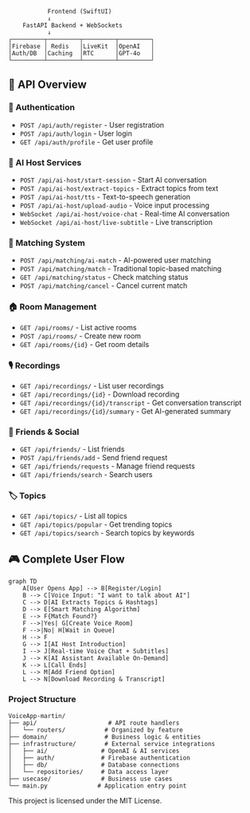 
```
           Frontend (SwiftUI)
           ↓
    FastAPI Backend + WebSockets
           ↓
┌─────────┬─────────┬─────────┬─────────┐
│Firebase │ Redis   │LiveKit  │OpenAI   │
│Auth/DB  │Caching  │RTC      │GPT-4o   │
└─────────┴─────────┴─────────┴─────────┘
```

## 📡 **API Overview**

### **🔐 Authentication**
- `POST /api/auth/register` - User registration
- `POST /api/auth/login` - User login
- `GET /api/auth/profile` - Get user profile

### **🤖 AI Host Services**
- `POST /api/ai-host/start-session` - Start AI conversation
- `POST /api/ai-host/extract-topics` - Extract topics from text
- `POST /api/ai-host/tts` - Text-to-speech generation
- `POST /api/ai-host/upload-audio` - Voice input processing
- `WebSocket /api/ai-host/voice-chat` - Real-time AI conversation
- `WebSocket /api/ai-host/live-subtitle` - Live transcription

### **🎯 Matching System**
- `POST /api/matching/ai-match` - AI-powered user matching
- `POST /api/matching/match` - Traditional topic-based matching
- `GET /api/matching/status` - Check matching status
- `POST /api/matching/cancel` - Cancel current match

### **🏠 Room Management**
- `GET /api/rooms/` - List active rooms
- `POST /api/rooms/` - Create new room
- `GET /api/rooms/{id}` - Get room details

### **🎙️ Recordings**
- `GET /api/recordings/` - List user recordings
- `GET /api/recordings/{id}` - Download recording
- `GET /api/recordings/{id}/transcript` - Get conversation transcript
- `GET /api/recordings/{id}/summary` - Get AI-generated summary

### **👥 Friends & Social**
- `GET /api/friends/` - List friends
- `POST /api/friends/add` - Send friend request
- `GET /api/friends/requests` - Manage friend requests
- `GET /api/friends/search` - Search users

### **🏷️ Topics**
- `GET /api/topics/` - List all topics
- `GET /api/topics/popular` - Get trending topics
- `GET /api/topics/search` - Search topics by keywords

## 🎮 **Complete User Flow**

```mermaid
graph TD
    A[User Opens App] --> B[Register/Login]
    B --> C[Voice Input: "I want to talk about AI"]
    C --> D[AI Extracts Topics & Hashtags]
    D --> E[Smart Matching Algorithm]
    E --> F{Match Found?}
    F -->|Yes| G[Create Voice Room]
    F -->|No| H[Wait in Queue]
    H --> F
    G --> I[AI Host Introduction]
    I --> J[Real-time Voice Chat + Subtitles]
    J --> K[AI Assistant Available On-Demand]
    K --> L[Call Ends]
    L --> M[Add Friend Option]
    L --> N[Download Recording & Transcript]
```

### **Project Structure**
```
VoiceApp-martin/
├── api/                    # API route handlers
│   └── routers/           # Organized by feature
├── domain/                # Business logic & entities
├── infrastructure/        # External service integrations
│   ├── ai/               # OpenAI & AI services
│   ├── auth/             # Firebase authentication
│   ├── db/               # Database connections
│   └── repositories/     # Data access layer
├── usecase/              # Business use cases
└── main.py              # Application entry point
```

This project is licensed under the MIT License.
